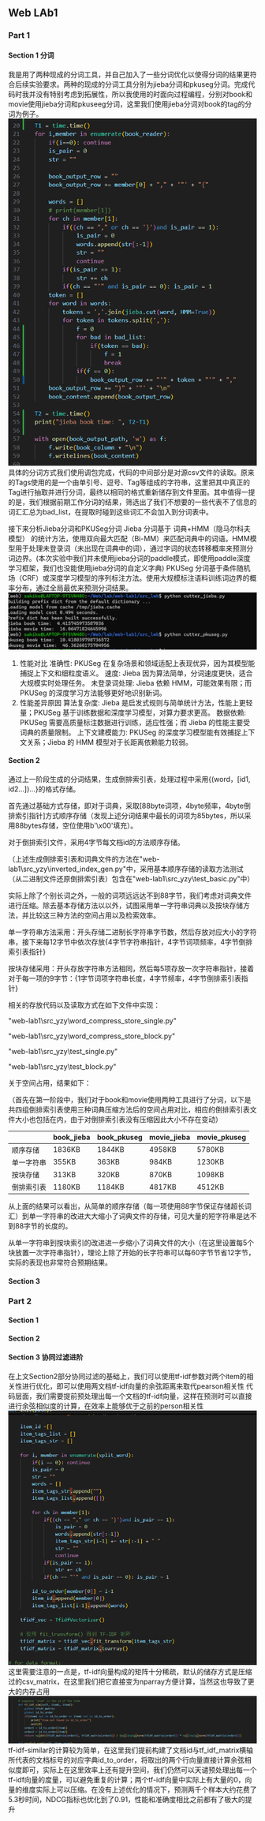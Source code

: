 ## Web LAb1

### Part 1
#### Section 1 分词
我是用了两种现成的分词工具，并自己加入了一些分词优化以使得分词的结果更符合后续实验要求。两种的现成的分词工具分别为jieba分词和pkuseg分词。完成代码时我并没有特别考虑到拓展性，所以我使用的时面向过程编程，分别对book和movie使用jieba分词和pkuseeg分词，这里我们使用jieba分词对book的tag的分词为例子。
![](./Report_img/1.png)
具体的分词方式我们使用调包完成，代码的中间部分是对源csv文件的读取。原来的Tags使用的是一个由单引号、逗号、Tag等组成的字符串，这里把其中真正的Tag进行抽取并进行分词，最终以相同的格式重新储存到文件里面。其中值得一提的是，我们根据前期工作分词的结果，筛选出了我们不想要的一些代表不了信息的词汇汇总为bad_list，在提取时碰到这些词汇不会加入到分词表中。

接下来分析Jieba分词和PKUSeg分词
Jieba 分词基于 词典+HMM（隐马尔科夫模型） 的统计方法，使用双向最大匹配（Bi-MM）来匹配词典中的词语。HMM模型用于处理未登录词（未出现在词典中的词），通过字词的状态转移概率来预测分词边界。(本次实验中我们并未使用jieba分词的paddle模式，即使用paddle深度学习框架，我们也没能使用jieba分词的自定义字典)
PKUSeg 分词基于条件随机场（CRF）或深度学习模型的序列标注方法。使用大规模标注语料训练词边界的概率分布，通过全局最优来预测分词结果。
![](./Report_img/2.png)
1. 性能对比
准确性: PKUSeg 在复杂场景和领域适配上表现优异，因为其模型能捕捉上下文和细粒度语义。
速度: Jieba 因为算法简单，分词速度更快，适合大规模实时处理任务。
未登录词处理: Jieba 依赖 HMM，可能效果有限；而 PKUSeg 的深度学习方法能够更好地识别新词。
2. 性能差异原因
算法复杂度: Jieba 是启发式规则与简单统计方法，性能上更轻量；PKUSeg 基于训练数据和深度学习模型，对算力要求更高。
数据依赖: PKUSeg 需要高质量标注数据进行训练，适应性强；而 Jieba 的性能主要受词典的质量限制。
上下文建模能力: PKUSeg 的深度学习模型能有效捕捉上下文关系；Jieba 的 HMM 模型对于长距离依赖能力较弱。

#### Section 2

通过上一阶段生成的分词结果，生成倒排索引表，处理过程中采用{(word，[id1, id2...])...}的格式存储。

首先通过基础方式存储，即对于词典，采取[88byte词项，4byte频率，4byte倒排索引指针]方式顺序存储（发现上述分词结果中最长的词项为85bytes，所以采用88bytes存储，空位使用b'\x00'填充）。

对于倒排索引文件，采用4字节每文档id的方法顺序存储。

（上述生成倒排索引表和词典文件的方法在"web-lab1\src_yzy\inverted_index_gen.py"中，采用基本顺序存储的读取方法测试（从二进制文件还原倒排索引表）包含在"web-lab1\src_yzy\test_basic.py"中）



实际上除了个别长词之外，一般的词项远远达不到88字节，我们考虑对词典文件进行压缩。除去基本存储方法以以外，试图采用单一字符串词典以及按块存储方法，并比较这三种方法的空间占用以及检索效率。

单一字符串方法采用：开头存储二进制长字符串字节数，然后存放对应大小的字符串，接下来每12字节中依次存放{4字节字符串指针，4字节词项频率，4字节倒排索引表指针}

按块存储采用：开头存放字符串方法相同，然后每5项存放一次字符串指针，接着对于每一项的9字节：{1字节词项字符串长度，4字节频率，4字节倒排索引表指针}

相关的存放代码以及读取方式在如下文件中实现：

"web-lab1\src_yzy\word_compress_store_single.py"

"web-lab1\src_yzy\word_compress_store_block.py"

"web-lab1\src_yzy\test_single.py"

"web-lab1\src_yzy\test_block.py"

关于空间占用，结果如下：

（首先在第一阶段中，我们对于book和movie使用两种工具进行了分词，以下是共四组倒排索引表使用三种词典压缩方法后的空间占用对比，相应的倒排索引表文件大小也包括在内，由于对倒排索引表没有压缩因此大小不存在变动）

<table>
  <thead>
    <tr>
      <th></th>
      <th>book_jieba</th>
      <th>book_pkuseg</th>
      <th>movie_jieba</th>
      <th>movie_pkuseg</th>
    </tr>
  </thead>
  <tbody>
    <tr>
      <td>顺序存储</td>
      <td>1836KB</td>
      <td>1844KB</td>
      <td>4958KB</td>
      <td>5780KB</td>
    </tr>
    <tr>
      <td>单一字符串</td>
      <td>355KB</td>
      <td>363KB</td>
      <td>984KB</td>
      <td>1230KB</td>
    </tr>
    <tr>
      <td>按块存储</td>
      <td>313KB</td>
      <td>320KB</td>
      <td>870KB</td>
      <td>1098KB</td>
    </tr>
    <tr>
      <td>倒排索引表</td>
      <td>1180KB</td>
      <td>1184KB</td>
      <td>4817KB</td>
      <td>4512KB</td>
    </tr>
  </tbody>
</table>

从上面的结果可以看出，从简单的顺序存储（每一项使用88字节保证存储超长词汇）到单一字符串的改进大大缩小了词典文件的存储，可见大量的短字符串是达不到88字节的长度的。

从单一字符串到按块索引的改进进一步缩小了词典文件的大小（在这里设置每5个块放置一次字符串指针），理论上除了开始的长字符串可以每60字节节省12字节，实际的表现也非常符合预期结果。

#### Section 3
### Part 2
#### Section 1 
#### Section 2
#### Section 3 协同过滤进阶
在上文Section2部分协同过滤的基础上，我们可以使用tf-idf参数对两个item的相关性进行优化，即可以使用两文档tf-idf向量的余弦距离来取代pearson相关性
代码层面，我们需要提前预处理出每一个文档的tf-idf向量，这样在预测时可以直接进行余弦相似度的计算，在效率上能够优于之前的person相关性
![](./Report_img/1200.png)
这里需要注意的一点是，tf-idf向量构成的矩阵十分稀疏，默认的储存方式是压缩过的csv_matrix，在这里我们把它直接变为nparray方便计算，当然这也导致了更大的内存占用
![](./Report_img/1201.png)
tf-idf-similar的计算较为简单，在这里我们提前构建了文档id与tf_idf_matrix横轴所代表的文档标号的对应字典id_to_order，将取出的两个行向量直接计算余弦相似度即可，实际上在这里效率上还有提升空间，我们仍然可以天谴预处理出每一个tf-idf向量的度量，可以避免重复的计算；两个tf-idf向量中实际上有大量的0，向量的维度实际上可以压缩。在没有上述优化的情况下，预测两千个样本大约花费了5.3秒时间，NDCG指标也优化到了0.91，性能和准确度相比之前都有了极大的提升